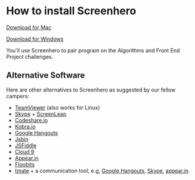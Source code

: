 # How to install Screenhero

[Download for Mac](http://links.screenhero.com/e/c/eyJlbWFpbF9pZCI6Ik1qQTNNem9XQkNJQ1pBQUNjd0FYQVZrVEdnRkxNamtfX0JWZEdGVEpSZkVCWlRwbFpXRTBNamM0WVMxaE56SmlMVEV4WlRRdE9HUXpZUzFpWXpVNE1HRTJNalkxTldNNk1UUTJNVEEyQUE9PSIsInBvc2l0aW9uIjowLCJocmVmIjoiaHR0cDovL2RsLnNjcmVlbmhlcm8uY29tL3NtYXJ0ZG93bmxvYWQvZklYQU1UUUJBTEtQQkhQTC9TY3JlZW5oZXJvLnppcD9zb3VyY2U9d2ViIn0=)

[Download for Windows](http://links.screenhero.com/e/c/eyJlbWFpbF9pZCI6Ik1qQTNNem9XQkNJQ1pBQUNjd0FYQVZrVEdnRkxNamtfX0JWZEdGVEpSZkVCWlRwbFpXRTBNamM0WVMxaE56SmlMVEV4WlRRdE9HUXpZUzFpWXpVNE1HRTJNalkxTldNNk1UUTJNVEEyQUE9PSIsInBvc2l0aW9uIjoxLCJocmVmIjoiaHR0cDovL2RsLnNjcmVlbmhlcm8uY29tL3NtYXJ0ZG93bmxvYWQvZklYQU1UUUJBTEtQQkhQTC9TY3JlZW5oZXJvLXNldHVwLmV4ZSJ9)

You'll use Screenhero to pair program on the Algorithms and Front End Project challenges.

## Alternative Software

Here are other alternatives to Screenhero as suggested by our fellow campers:

- [TeamViewer](https://www.teamviewer.com) (also works for Linux)
- [Skype](https://www.skype.com) + [ScreenLeap](https://www.screenleap.com/)
- [Codeshare.io](https://codeshare.io/)
- [Kobra.io](https://kobra.io/)
- [Google Hangouts](https://hangouts.google.com/)
- [Jsbin](https://jsbin.com/)
- [JSFiddle](https://jsfiddle.net/)
- [Cloud 9](https://c9.io)
- [Appear.in](https://appear.in)
- [Floobits](https://floobits.com/)
- [tmate](https://tmate.io) + a communication tool, e.g, [Google Hangouts](https://hangouts.google.com/), [Skype](https://www.skype.com), [appear.in](https://appear.in)
